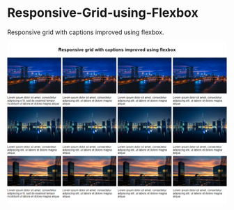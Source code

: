 # Responsive-Grid-using-Flexbox
Responsive grid with captions improved using flexbox.

![](img/screenshotzxc.png)

